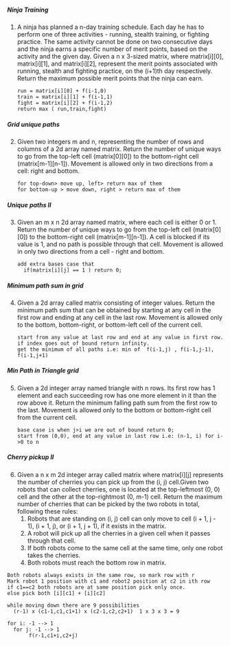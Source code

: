 ##### Ninja Training
1. A ninja has planned a n-day training schedule. Each day he has to perform one of three activities - running, stealth training, or fighting practice. The same activity cannot be done on two consecutive days and the ninja earns a specific number of merit points, based on the activity and the given day.
   Given a n x 3-sized matrix, where matrix[i][0], matrix[i][1], and matrix[i][2], represent the merit points associated with running, stealth and fighting practice, on the (i+1)th day respectively. Return the maximum possible merit points that the ninja can earn.
   ```
   run = matrix[i][0] + f(i-1,0)
   train = matrix[i][1] + f(i-1,1)
   fight = matrix[i][2] + f(i-1,2)
   return max ( run,train,fight)
   ```

##### Grid unique paths
2. Given two integers m and n, representing the number of rows and columns of a 2d array named matrix. Return the number of unique ways to go from the top-left cell (matrix[0][0]) to the bottom-right cell (matrix[m-1][n-1]).
   Movement is allowed only in two directions from a cell: right and bottom.
   ```
   for top-down> move up, left> return max of them
   for bottom-up > move down, right > return max of them
   ```
##### Unique paths II
3. Given an m x n 2d array named matrix, where each cell is either 0 or 1. Return the number of unique ways to go from the top-left cell (matrix[0][0]) to the bottom-right cell (matrix[m-1][n-1]). A cell is blocked if its value is 1, and no path is possible through that cell.
   Movement is allowed in only two directions from a cell - right and bottom.
   ```
   add extra bases case that
     if(matrix[i][j] == 1 ) return 0;
   ```
##### Minimum path sum in grid
4. Given a 2d array called matrix consisting of integer values. Return the minimum path sum that can be obtained by starting at any cell in the first row and ending at any cell in the last row.
   Movement is allowed only to the bottom, bottom-right, or bottom-left cell of the current cell.
   ```
   start from any value at last row and end at any value in first row.
   if index goes out of bound return infinity.
   get the minimum of all paths i.e: min of  f(i-1,j) , f(i-1,j-1), f(i-1,j+1)
   ```
#####   Min Path in Triangle grid
5. Given a 2d integer array named triangle with n rows. Its first row has 1 element and each succeeding row has one more element in it than the row above it. Return the minimum falling path sum from the first row to the last.
   Movement is allowed only to the bottom or bottom-right cell from the current cell.
   ```
   base case is when j>i we are out of bound return 0;
   start from (0,0), end at any value in last row i.e: (n-1, i) for i->0 to n
   ```
##### Cherry pickup II
6. Given a n x m 2d integer array called matrix where matrix[i][j] represents the number of cherries you can pick up from the (i, j) cell.Given two robots that can collect cherries, one is located at the top-leftmost (0, 0) cell and the other at the top-rightmost (0, m-1) cell.
   Return the maximum number of cherries that can be picked by the two robots in total, following these rules:
    1. Robots that are standing on (i, j) cell can only move to cell (i + 1, j - 1), (i + 1, j), or (i + 1, j + 1), if it exists in the matrix.
    2. A robot will pick up all the cherries in a given cell when it passes through that cell.
    3. If both robots come to the same cell at the same time, only one robot takes the cherries.
    4. Both robots must reach the bottom row in matrix.
```
Both robots always exists in the same row, so mark row with r
Mark robot 1 position with c1 and robot2 position at c2 in ith row
if c1==c2 both robots are at same position pick only once.
else pick both [i][c1] + [i][c2]

while moving down there are 9 possibilities
  (r-1) x (c1-1,c1,c1+1) x (c2-1,c2,c2+1)  1 x 3 x 3 = 9
  
for i: -1 --> 1
  for j: -1 --> 1
       f(r-1,c1+i,c2+j)
```
   
   







   





